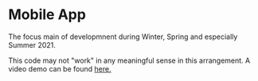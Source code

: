 # Mobile App
The focus main of developmnent during Winter, Spring and especially Summer 2021. 

This code may not "work" in any meaningful sense in this arrangement. A video demo can be found [here.](https://drive.google.com/file/d/1yBp355vQ9XWDF7oqcf298AggIvNDtGhO/view?usp=sharing)